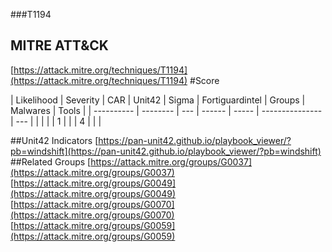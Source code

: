 ###T1194
## MITRE ATT&CK
[https://attack.mitre.org/techniques/T1194](https://attack.mitre.org/techniques/T1194)
#Score

| Likelihood | Severity | CAR | Unit42 | Sigma | Fortiguardintel | Groups | Malwares | Tools |
| ---------- | -------- | --- | ------ | ----- | --------------- | ---  |
 |   |   |   | 1 |   |   | 4 |   |   |

##Unit42 Indicators
[https://pan-unit42.github.io/playbook_viewer/?pb=windshift](https://pan-unit42.github.io/playbook_viewer/?pb=windshift)
[]()
##Related Groups
[https://attack.mitre.org/groups/G0037](https://attack.mitre.org/groups/G0037)
[https://attack.mitre.org/groups/G0049](https://attack.mitre.org/groups/G0049)
[https://attack.mitre.org/groups/G0070](https://attack.mitre.org/groups/G0070)
[https://attack.mitre.org/groups/G0059](https://attack.mitre.org/groups/G0059)
[]()

